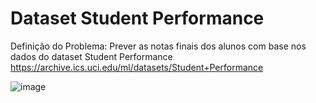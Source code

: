 # Dataset Student Performance
Definição do Problema: Prever as notas finais dos alunos com base nos dados do dataset Student Performance
https://archive.ics.uci.edu/ml/datasets/Student+Performance 

![image](https://user-images.githubusercontent.com/59674194/161403976-119a0d6a-a7ab-42ea-84ad-fd2ce3f52110.png)
